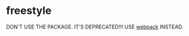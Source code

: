 freestyle
=========
DON'T USE THE PACKAGE. IT'S DEPRECATED!!!
USE [webpack](https://github.com/webpack) INSTEAD.
